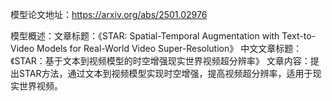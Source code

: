模型论文地址：https://arxiv.org/abs/2501.02976

模型概述：文章标题：《STAR: Spatial-Temporal Augmentation with Text-to-Video Models for Real-World Video Super-Resolution》
中文文章标题：《STAR：基于文本到视频模型的时空增强现实世界视频超分辨率》
文章内容：提出STAR方法，通过文本到视频模型实现时空增强，提高视频超分辨率，适用于现实世界视频。
